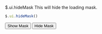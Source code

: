 $.ui.hideMask This will hide the loading mask.

```js
$.ui.hideMask()
```


<input type="button" value="Show Mask" onclick="$.ui.showMask('Hide Mask Test')">

<input type="button" value="Hide Mask" onclick="$.ui.hideMask()">